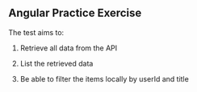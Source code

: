 ## Angular Practice Exercise

The test aims to:

1. Retrieve all data from the API

2. List the retrieved data

3. Be able to filter the items locally by userId and title
